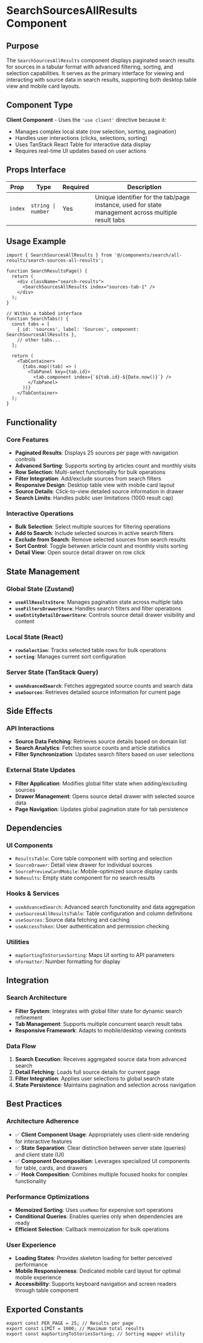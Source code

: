# SearchSourcesAllResults Component

## Purpose

The `SearchSourcesAllResults` component displays paginated search results for sources in a tabular format with advanced filtering, sorting, and selection capabilities. It serves as the primary interface for viewing and interacting with source data in search results, supporting both desktop table view and mobile card layouts.

## Component Type

**Client Component** - Uses the `'use client'` directive because it:
- Manages complex local state (row selection, sorting, pagination)
- Handles user interactions (clicks, selections, sorting)
- Uses TanStack React Table for interactive data display
- Requires real-time UI updates based on user actions

## Props Interface

| Prop | Type | Required | Description |
|------|------|----------|-------------|
| `index` | `string \| number` | Yes | Unique identifier for the tab/page instance, used for state management across multiple result tabs |

## Usage Example

```tsx
import { SearchSourcesAllResults } from '@/components/search/all-results/search-sources-all-results';

function SearchResultsPage() {
  return (
    <div className="search-results">
      <SearchSourcesAllResults index="sources-tab-1" />
    </div>
  );
}

// Within a tabbed interface
function SearchTabs() {
  const tabs = [
    { id: 'sources', label: 'Sources', component: SearchSourcesAllResults },
    // other tabs...
  ];

  return (
    <TabContainer>
      {tabs.map((tab) => (
        <TabPanel key={tab.id}>
          <tab.component index={`${tab.id}-${Date.now()}`} />
        </TabPanel>
      ))}
    </TabContainer>
  );
}
```

## Functionality

### Core Features
- **Paginated Results**: Displays 25 sources per page with navigation controls
- **Advanced Sorting**: Supports sorting by articles count and monthly visits
- **Row Selection**: Multi-select functionality for bulk operations
- **Filter Integration**: Add/exclude sources from search filters
- **Responsive Design**: Desktop table view with mobile card layout
- **Source Details**: Click-to-view detailed source information in drawer
- **Search Limits**: Handles public user limitations (1000 result cap)

### Interactive Operations
- **Bulk Selection**: Select multiple sources for filtering operations
- **Add to Search**: Include selected sources in active search filters
- **Exclude from Search**: Remove selected sources from search results
- **Sort Control**: Toggle between article count and monthly visits sorting
- **Detail View**: Open source detail drawer on row click

## State Management

### Global State (Zustand)
- **`useAllResultsStore`**: Manages pagination state across multiple tabs
- **`useFiltersDrawerStore`**: Handles search filters and filter operations
- **`useEntityDetailDrawerStore`**: Controls source detail drawer visibility and content

### Local State (React)
- **`rowSelection`**: Tracks selected table rows for bulk operations
- **`sorting`**: Manages current sort configuration

### Server State (TanStack Query)
- **`useAdvancedSearch`**: Fetches aggregated source counts and search data
- **`useSources`**: Retrieves detailed source information for current page

## Side Effects

### API Interactions
- **Source Data Fetching**: Retrieves source details based on domain list
- **Search Analytics**: Fetches source counts and article statistics
- **Filter Synchronization**: Updates search filters based on user selections

### External State Updates
- **Filter Application**: Modifies global filter state when adding/excluding sources
- **Drawer Management**: Opens source detail drawer with selected source data
- **Page Navigation**: Updates global pagination state for tab persistence

## Dependencies

### UI Components
- `ResultsTable`: Core table component with sorting and selection
- `SourceDrawer`: Detail view drawer for individual sources
- `SourcePreviewCardMobile`: Mobile-optimized source display cards
- `NoResults`: Empty state component for no search results

### Hooks & Services
- `useAdvancedSearch`: Advanced search functionality and data aggregation
- `useSourcesAllResultsTable`: Table configuration and column definitions
- `useSources`: Source data fetching and caching
- `useAccessToken`: User authentication and permission checking

### Utilities
- `mapSortingToStoriesSorting`: Maps UI sorting to API parameters
- `nFormatter`: Number formatting for display

## Integration

### Search Architecture
- **Filter System**: Integrates with global filter state for dynamic search refinement
- **Tab Management**: Supports multiple concurrent search result tabs
- **Responsive Framework**: Adapts to mobile/desktop viewing contexts

### Data Flow
1. **Search Execution**: Receives aggregated source data from advanced search
2. **Detail Fetching**: Loads full source details for current page
3. **Filter Integration**: Applies user selections to global search state
4. **State Persistence**: Maintains pagination and selection across navigation

## Best Practices

### Architecture Adherence
- ✅ **Client Component Usage**: Appropriately uses client-side rendering for interactive features
- ✅ **State Separation**: Clear distinction between server state (queries) and client state (UI)
- ✅ **Component Decomposition**: Leverages specialized UI components for table, cards, and drawers
- ✅ **Hook Composition**: Combines multiple focused hooks for complex functionality

### Performance Optimizations
- **Memoized Sorting**: Uses `useMemo` for expensive sort operations
- **Conditional Queries**: Enables queries only when dependencies are ready
- **Efficient Selection**: Callback memoization for bulk operations

### User Experience
- **Loading States**: Provides skeleton loading for better perceived performance
- **Mobile Responsiveness**: Dedicated mobile card layout for optimal mobile experience
- **Accessibility**: Supports keyboard navigation and screen readers through table component

## Exported Constants

```tsx
export const PER_PAGE = 25; // Results per page
export const LIMIT = 1000; // Maximum total results
export const mapSortingToStoriesSorting; // Sorting mapper utility
```